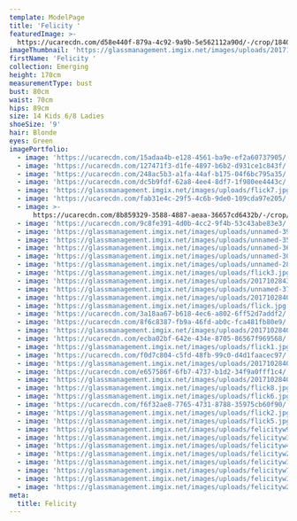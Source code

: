 ```yaml
---
template: ModelPage
title: 'Felicity '
featuredImage: >-
  https://ucarecdn.com/d58e440f-879a-4c92-9a9b-5e562112a90d/-/crop/1840x601/0,580/-/preview/
imageThumbnail: 'https://glassmanagement.imgix.net/images/uploads/201710284006_preview.jpg'
firstName: 'Felicity '
collection: Emerging
height: 170cm
measurementType: bust
bust: 80cm
waist: 70cm
hips: 89cm
size: 14 Kids 6/8 Ladies
shoeSize: '9'
hair: Blonde
eyes: Green
imagePortfolio:
  - image: 'https://ucarecdn.com/15adaa4b-e128-4561-ba9e-ef2a60737905/'
  - image: 'https://ucarecdn.com/127471f3-d1fe-4897-b6b2-d931ce1c843f/'
  - image: 'https://ucarecdn.com/248ac5b3-a1fa-44af-b175-04f6bc795a35/'
  - image: 'https://ucarecdn.com/dc5b9fdf-62a8-4ee4-8df7-1f980ee4443c/'
  - image: 'https://glassmanagement.imgix.net/images/uploads/flick7.jpg'
  - image: 'https://ucarecdn.com/fab31e4c-29f5-4c6b-9de0-109cda97e205/'
  - image: >-
      https://ucarecdn.com/8b859329-3588-4887-aeaa-36657cd6432b/-/crop/925x1258/0,271/-/preview/
  - image: 'https://ucarecdn.com/9c8fe391-4d0b-4cc2-9f4b-53c43abe83e3/'
  - image: 'https://glassmanagement.imgix.net/images/uploads/unnamed-39.jpg'
  - image: 'https://glassmanagement.imgix.net/images/uploads/unnamed-35.jpg'
  - image: 'https://glassmanagement.imgix.net/images/uploads/unnamed-36.jpg'
  - image: 'https://glassmanagement.imgix.net/images/uploads/unnamed-30.jpg'
  - image: 'https://glassmanagement.imgix.net/images/uploads/unnamed-28.jpg'
  - image: 'https://glassmanagement.imgix.net/images/uploads/flick3.jpg'
  - image: 'https://glassmanagement.imgix.net/images/uploads/201710284327.jpg'
  - image: 'https://glassmanagement.imgix.net/images/uploads/unnamed-37.jpg'
  - image: 'https://glassmanagement.imgix.net/images/uploads/201710284052_preview.jpg'
  - image: 'https://glassmanagement.imgix.net/images/uploads/flick.jpg'
  - image: 'https://ucarecdn.com/3a18aa67-b618-4ec6-a802-6ff52d7addf2/'
  - image: 'https://ucarecdn.com/8f6c8387-fb9a-46fd-ab0c-fca481fb80e9/'
  - image: 'https://glassmanagement.imgix.net/images/uploads/201710284049_preview.jpg'
  - image: 'https://ucarecdn.com/ecba02bf-642e-434e-8705-86567f969568/'
  - image: 'https://glassmanagement.imgix.net/images/uploads/flick1.jpg'
  - image: 'https://ucarecdn.com/f0d7c804-c5fd-48fb-99c0-d4d1faacec97/'
  - image: 'https://glassmanagement.imgix.net/images/uploads/201710284042_preview.jpg'
  - image: 'https://ucarecdn.com/e657586f-6fb7-4737-b1d2-34f9a0fff1c4/'
  - image: 'https://glassmanagement.imgix.net/images/uploads/201710284018_preview.jpg'
  - image: 'https://glassmanagement.imgix.net/images/uploads/flick8.jpg'
  - image: 'https://glassmanagement.imgix.net/images/uploads/flick6.jpg'
  - image: 'https://ucarecdn.com/f6f32ae8-7765-4731-8788-35975cb60f90/'
  - image: 'https://glassmanagement.imgix.net/images/uploads/flick2.jpg'
  - image: 'https://glassmanagement.imgix.net/images/uploads/flick5.jpg'
  - image: 'https://glassmanagement.imgix.net/images/uploads/felicityw982304.jpg'
  - image: 'https://glassmanagement.imgix.net/images/uploads/felicityw32u4.jpg'
  - image: 'https://glassmanagement.imgix.net/images/uploads/felicityw42098.jpg'
  - image: 'https://glassmanagement.imgix.net/images/uploads/felicityw234879.jpg'
  - image: 'https://glassmanagement.imgix.net/images/uploads/felicityw38u242.jpg'
  - image: 'https://glassmanagement.imgix.net/images/uploads/felicityw73842.jpg'
  - image: 'https://glassmanagement.imgix.net/images/uploads/felicityw3248.jpg'
  - image: 'https://glassmanagement.imgix.net/images/uploads/felicityw23784.jpg'
meta:
  title: Felicity
---
```


